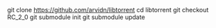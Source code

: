 
git clone https://github.com/arvidn/libtorrent
cd libtorrent
git checkout RC_2_0
git submodule init 
git submodule update

